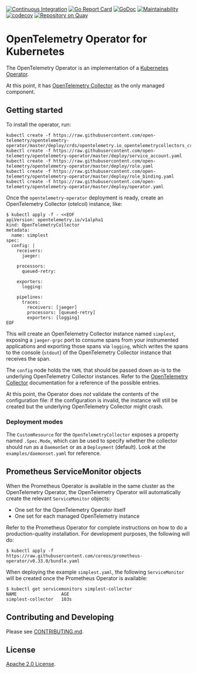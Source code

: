 [![Continuous Integration][github-workflow-img]][github-workflow] [![Go Report Card][goreport-img]][goreport] [![GoDoc][godoc-img]][godoc] [![Maintainability][code-climate-img]][code-climate] [![codecov][codecov-img]][codecov]
[![Repository on Quay](https://quay.io/repository/opentelemetry/opentelemetry-operator/status "Repository on Quay")](https://quay.io/repository/opentelemetry/opentelemetry-operator)

# OpenTelemetry Operator for Kubernetes

The OpenTelemetry Operator is an implementation of a [Kubernetes Operator](https://coreos.com/operators/).

At this point, it has [OpenTelemetry Collector](https://github.com/open-telemetry/opentelemetry-service) as the only managed component.

## Getting started

To install the operator, run:
```
kubectl create -f https://raw.githubusercontent.com/open-telemetry/opentelemetry-operator/master/deploy/crds/opentelemetry.io_opentelemetrycollectors_crd.yaml
kubectl create -f https://raw.githubusercontent.com/open-telemetry/opentelemetry-operator/master/deploy/service_account.yaml
kubectl create -f https://raw.githubusercontent.com/open-telemetry/opentelemetry-operator/master/deploy/role.yaml
kubectl create -f https://raw.githubusercontent.com/open-telemetry/opentelemetry-operator/master/deploy/role_binding.yaml
kubectl create -f https://raw.githubusercontent.com/open-telemetry/opentelemetry-operator/master/deploy/operator.yaml
```

Once the `opentelemetry-operator` deployment is ready, create an OpenTelemetry Collector (otelcol) instance, like:

```console
$ kubectl apply -f - <<EOF
apiVersion: opentelemetry.io/v1alpha1
kind: OpenTelemetryCollector
metadata:
  name: simplest
spec:
  config: |
    receivers:
      jaeger:

    processors:
      queued-retry:

    exporters:
      logging:

    pipelines:
      traces:
        receivers: [jaeger]
        processors: [queued-retry]
        exporters: [logging]
EOF
```

This will create an OpenTelemetry Collector instance named `simplest`, exposing a `jaeger-grpc` port to consume spans from your instrumented applications and exporting those spans via `logging`, which writes the spans to the console (`stdout`) of the OpenTelemetry Collector instance that receives the span.

The `config` node holds the `YAML` that should be passed down as-is to the underlying OpenTelemetry Collector instances. Refer to the [OpenTelemetry Collector](https://github.com/open-telemetry/opentelemetry-service) documentation for a reference of the possible entries.

At this point, the Operator does *not* validate the contents of the configuration file: if the configuration is invalid, the instance will still be created but the underlying OpenTelemetry Collector might crash.

### Deployment modes

The `CustomResource` for the `OpenTelemetryCollector` exposes a property named `.Spec.Mode`, which can be used to specify whether the collector should run as a `DaemonSet` or as a `Deployment` (default). Look at the `examples/daemonset.yaml` for reference.

## Prometheus ServiceMonitor objects

When the Prometheus Operator is available in the same cluster as the OpenTelemetry Operator, the OpenTelemetry Operator will automatically create the relevant `ServiceMonitor` objects:

* One set for the OpenTelemetry Operator itself
* One set for each managed OpenTelemetry instance

Refer to the Prometheus Operator for complete instructions on how to do a production-quality installation. For development purposes, the following will do:

```console
$ kubectl apply -f https://raw.githubusercontent.com/coreos/prometheus-operator/v0.33.0/bundle.yaml
```

When deploying the example `simplest.yaml`, the following `ServiceMonitor` will be created once the Prometheus Operator is available:

```console
$ kubectl get servicemonitors simplest-collector
NAME                 AGE
simplest-collector   103s
```

## Contributing and Developing

Please see [CONTRIBUTING.md](CONTRIBUTING.md).

## License
  
[Apache 2.0 License](./LICENSE).

[github-workflow]: https://github.com/open-telemetry/opentelemetry-operator/actions
[github-workflow-img]: https://github.com/open-telemetry/opentelemetry-operator/workflows/Continuous%20Integration/badge.svg
[goreport-img]: https://goreportcard.com/badge/github.com/open-telemetry/opentelemetry-operator
[goreport]: https://goreportcard.com/report/github.com/open-telemetry/opentelemetry-operator
[godoc-img]: https://godoc.org/github.com/open-telemetry/opentelemetry-operator?status.svg
[godoc]: https://godoc.org/github.com/open-telemetry/opentelemetry-operator/pkg/apis/opentelemetry/v1alpha1#OpenTelemetryCollector
[code-climate]: https://codeclimate.com/github/open-telemetry/opentelemetry-operator/maintainability
[code-climate-img]: https://api.codeclimate.com/v1/badges/7bb215eea77fc9c24484/maintainability
[codecov]: https://codecov.io/gh/open-telemetry/opentelemetry-operator
[codecov-img]: https://codecov.io/gh/open-telemetry/opentelemetry-operator/branch/master/graph/badge.svg
